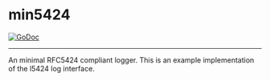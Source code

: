 # min5424

[![GoDoc][docs_badge]][docs]

---

An minimal RFC5424 compliant logger. This is an example implementation of the l5424 log interface.

[docs]: https://godoc.org/github.com/JustAnotherOrganization/l5424/min5424
[docs_badge]: https://godoc.org/github.com/JustAnotherOrganization/l5424/min5424?status.svg